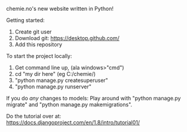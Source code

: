chemie.no's new website written in Python!

Getting started: 
1. Create git user
2. Download git: https://desktop.github.com/
3. Add this repository

To start the project locally:
1. Get command line up, (ala windows>"cmd")
2. cd "my dir here" (eg C:/chemie/)
3. "python manage.py createsuperuser"
4. "python manage.py runserver"

If you do _any_ changes to models: Play around with "python manage.py migrate" and "python manage.py makemigrations".

Do the tutorial over at: https://docs.djangoproject.com/en/1.8/intro/tutorial01/
